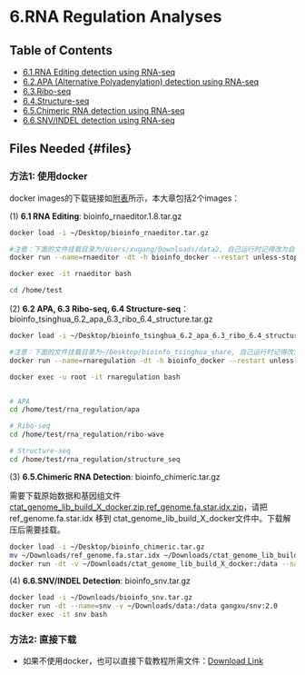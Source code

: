 # 6.RNA Regulation Analyses

## Table of Contents

* [6.1.RNA Editing detection using RNA-seq](rna_editing.md)
* [6.2.APA \(Alternative Polyadenylation\) detection using RNA-seq](apa.md)
* [6.3.Ribo-seq](ribo_seq.md)
* [6.4.Structure-seq](structure_seq.md)
* [6.5.Chimeric RNA detection using RNA-seq](chimeric.md)
* [6.6.SNV/INDEL detection using RNA-seq](SNV_RNA-seq.md)

  

## Files Needed {#files}

### 方法1: 使用docker

docker images的下载链接如[附表](../../appendix/appendix-iv.-teaching.md#teaching-docker)所示，本大章包括2个images：

(1) **6.1 RNA Editing**: bioinfo_rnaeditor.1.8.tar.gz


```bash
docker load -i ~/Desktop/bioinfo_rnaeditor.tar.gz

#注意：下面的文件挂载目录为/Users/xugang/Downloads/data2, 自己运行时记得改为自己新建的一个目录名称。
docker run --name=rnaeditor -dt -h bioinfo_docker --restart unless-stopped -v /Users/xugang/Downloads/data2:/data2 gangxu/rnaeditor:1.8

docker exec -it rnaeditor bash

cd /home/test
```


(2) **6.2 APA, 6.3 Ribo-seq, 6.4 Structure-seq**：bioinfo_tsinghua_6.2_apa_6.3_ribo_6.4_structure.tar.gz

```bash
docker load -i ~/Desktop/bioinfo_tsinghua_6.2_apa_6.3_ribo_6.4_structure.tar.gz

#注意：下面的文件挂载目录为~/Desktop/bioinfo_tsinghua_share, 自己运行时记得改为自己新建的一个目录名称。
docker run --name=rnaregulation -dt -h bioinfo_docker --restart unless-stopped -v ~/Desktop/bioinfo_tsinghua_share:/home/test/share gangxu/bioinfo_tsinghua_6.2_apa_6.3_ribo_6.4_structure:latest

docker exec -u root -it rnaregulation bash


# APA
cd /home/test/rna_regulation/apa

# Ribo-seq
cd /home/test/rna_regulation/ribo-wave

# Structure-seq
cd /home/test/rna_regulation/structure_seq

```

(3) **6.5.Chimeric RNA Detection**: bioinfo_chimeric.tar.gz 

需要下载原始数据和基因组文件[ctat_genome_lib_build_X_docker.zip,ref_genome.fa.star.idx.zip](https://cloud.tsinghua.edu.cn/d/72c1ffd831ce4fce9cd1/)，请把 ref_genome.fa.star.idx 移到 ctat_genome_lib_build_X_docker文件中。下载解压后需要挂载。
```sh
docker load -i ~/Desktop/bioinfo_chimeric.tar.gz
mv ~/Downloads/ref_genome.fa.star.idx ~/Downloads/ctat_genome_lib_build_X_docker
docker run -dt -v ~/Downloads/ctat_genome_lib_build_X_docker:/data --name=bioinfo_starfusion gangxu/starfusion:latest
```

(4) **6.6.SNV/INDEL Detection**: bioinfo_snv.tar.gz
```sh
docker load -i ~/Downloads/bioinfo_snv.tar.gz
docker run -dt --name=snv -v ~/Downloads/data:/data gangxu/snv:2.0
docker exec -it snv bash
```


### 方法2: 直接下载

* 如果不使用docker，也可以直接下载教程所需文件：[Download Link](https://github.com/lulab/teaching_book/tree/master/files/PART_III/6.RNA_Regulation)

